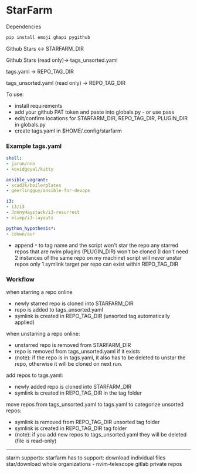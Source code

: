 # StarFarm

Dependencies
```bash
pip install emoji ghapi pygithub
```
Github Stars <-> STARFARM_DIR

Github Stars (read only)-> tags_unsorted.yaml

tags.yaml -> REPO_TAG_DIR

tags_unsorted.yaml (read only) -> REPO_TAG_DIR


To use:
- install requirements
- add your github PAT token and paste into globals.py - or use pass
- edit/confirm locations for STARFARM_DIR, REPO_TAG_DIR, PLUGIN_DIR in globals.py
- create tags.yaml in $HOME/.config/starfarm


### Example tags.yaml
```yaml
shell:
- jarun/nnn
- kovidgoyal/kitty

ansible_vagrant:
- xcad2k/boilerplates
- geerlingguy/ansible-for-devops

i3:
- i3/i3
- JonnyHaystack/i3-resurrect
- eliep/i3-layouts

python_hypothesis*:
- cdown/aur
```
- append `*` to tag name and the script won't star the repo
any starred repos that are nvim plugins (PLUGIN_DIR) won't be cloned (I don't need 2 instances of the same repo on my machine)
script will never unstar repos
only 1 symlink target per repo can exist within REPO_TAG_DIR


### Workflow
when starring a repo online
- newly starred repo is cloned into STARFARM_DIR
- repo is added to tags_unsorted.yaml
- symlink is created in REPO_TAG_DIR (unsorted tag automatically applied)

when unstarring a repo online:
- unstarred repo is removed from STARFARM_DIR
- repo is removed from tags_unsorted.yaml if it exists
- (note): if the repo is in tags.yaml, it also has to be deleted to unstar the repo, otherwise it will be cloned on next run.

add repos to tags.yaml:
- newly added repo is cloned into STARFARM_DIR
- symlink is created in REPO_TAG_DIR in the tag folder

move repos from tags_unsorted.yaml to tags.yaml to categorize unsorted repos:
- symlink is removed from REPO_TAG_DIR unsorted tag folder
- symlink is created in REPO_TAG_DIR tag folder
- (note): if you add new repos to tags_unsorted.yaml they will be deleted (file is read-only)

___
starm supports:
starfarm has to support:
download individual files
star/download whole organizations - nvim-telescope
gitlab
private repos
